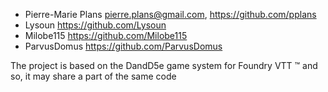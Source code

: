 - Pierre-Marie Plans <pierre.plans@gmail.com>, https://github.com/pplans
- Lysoun https://github.com/Lysoun
- Milobe115 https://github.com/Milobe115
- ParvusDomus https://github.com/ParvusDomus

The project is based on the DandD5e game system for Foundry VTT &trade; and so, it may share a part of the same code